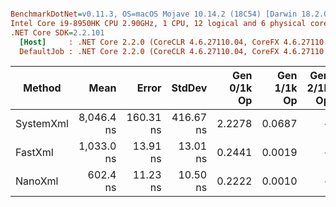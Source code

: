 ``` ini

BenchmarkDotNet=v0.11.3, OS=macOS Mojave 10.14.2 (18C54) [Darwin 18.2.0]
Intel Core i9-8950HK CPU 2.90GHz, 1 CPU, 12 logical and 6 physical cores
.NET Core SDK=2.2.101
  [Host]     : .NET Core 2.2.0 (CoreCLR 4.6.27110.04, CoreFX 4.6.27110.04), 64bit RyuJIT
  DefaultJob : .NET Core 2.2.0 (CoreCLR 4.6.27110.04, CoreFX 4.6.27110.04), 64bit RyuJIT


```
|    Method |       Mean |     Error |    StdDev | Gen 0/1k Op | Gen 1/1k Op | Gen 2/1k Op | Allocated Memory/Op |
|---------- |-----------:|----------:|----------:|------------:|------------:|------------:|--------------------:|
| SystemXml | 8,046.4 ns | 160.31 ns | 416.67 ns |      2.2278 |      0.0687 |           - |            13.72 KB |
|   FastXml | 1,033.0 ns |  13.91 ns |  13.01 ns |      0.2441 |      0.0019 |           - |             1.51 KB |
|   NanoXml |   602.4 ns |  11.23 ns |  10.50 ns |      0.2222 |      0.0010 |           - |             1.37 KB |
